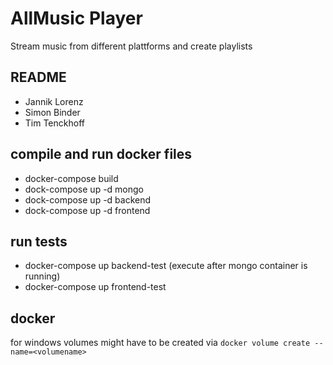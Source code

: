# AllMusic Player
Stream music from different plattforms and create playlists

## README
- Jannik Lorenz
- Simon Binder
- Tim Tenckhoff


## compile and run docker files

- docker-compose build 
- dock-compose up -d mongo
- dock-compose up -d backend
- dock-compose up -d frontend




## run tests

- docker-compose up backend-test (execute after mongo container is running)
- docker-compose up frontend-test


## docker
for windows volumes might have to be created via `docker volume create --name=<volumename>`

